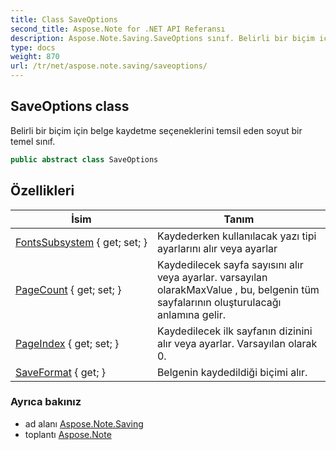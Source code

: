 ```yaml
---
title: Class SaveOptions
second_title: Aspose.Note for .NET API Referansı
description: Aspose.Note.Saving.SaveOptions sınıf. Belirli bir biçim için belge kaydetme seçeneklerini temsil eden soyut bir temel sınıf.
type: docs
weight: 870
url: /tr/net/aspose.note.saving/saveoptions/
---
```

## SaveOptions class

Belirli bir biçim için belge kaydetme seçeneklerini temsil eden soyut bir temel sınıf.

```csharp
public abstract class SaveOptions
```

## Özellikleri

| İsim | Tanım |
| --- | --- |
| [FontsSubsystem](../../aspose.note.saving/saveoptions/fontssubsystem/) { get; set; } | Kaydederken kullanılacak yazı tipi ayarlarını alır veya ayarlar |
| [PageCount](../../aspose.note.saving/saveoptions/pagecount/) { get; set; } | Kaydedilecek sayfa sayısını alır veya ayarlar. varsayılan olarakMaxValue , bu, belgenin tüm sayfalarının oluşturulacağı anlamına gelir. |
| [PageIndex](../../aspose.note.saving/saveoptions/pageindex/) { get; set; } | Kaydedilecek ilk sayfanın dizinini alır veya ayarlar. Varsayılan olarak 0. |
| [SaveFormat](../../aspose.note.saving/saveoptions/saveformat/) { get; } | Belgenin kaydedildiği biçimi alır. |

### Ayrıca bakınız

* ad alanı [Aspose.Note.Saving](../../aspose.note.saving/)
* toplantı [Aspose.Note](../../)


